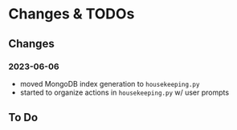 # Changes & TODOs

## Changes

### 2023-06-06

* moved MongoDB index generation to `housekeeping.py`
* started to organize actions in `housekeeping.py` w/ user prompts

## To Do